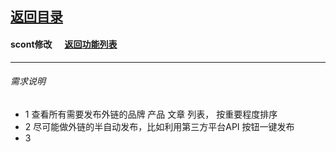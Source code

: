 ## [返回目录](../../readme.md)  
#### scont修改 &nbsp;&nbsp;&nbsp;&nbsp; [返回功能列表](../5_Function.md)
---
###### 需求说明
- 1 查看所有需要发布外链的品牌 产品 文章 列表， 按重要程度排序
- 2 尽可能做外链的半自动发布，比如利用第三方平台API 按钮一键发布
- 3 
